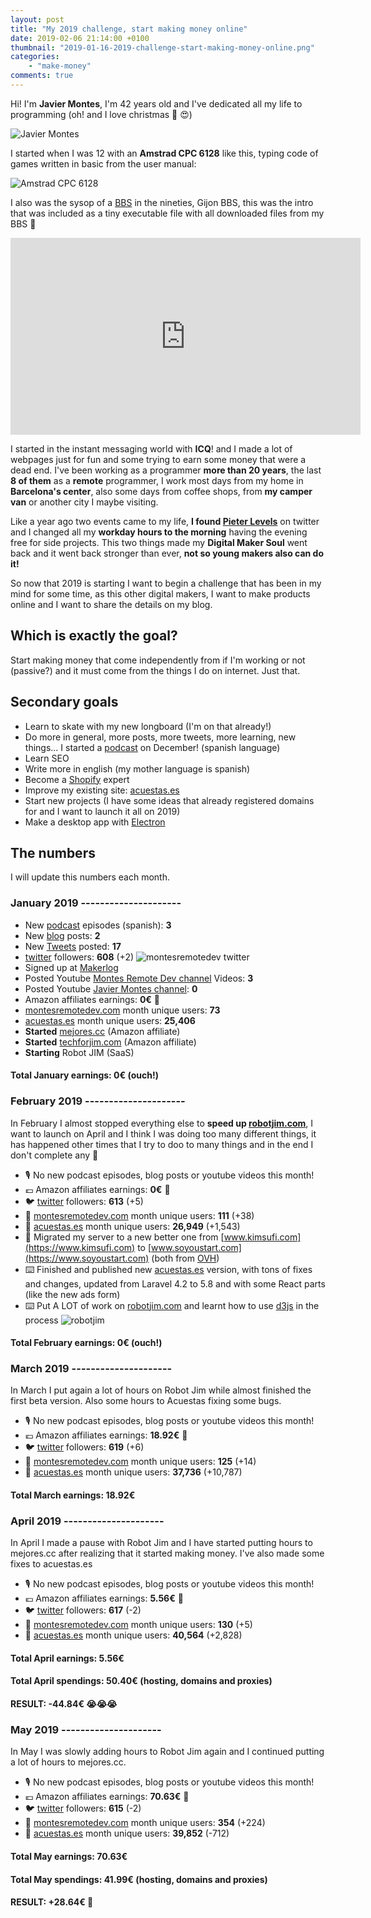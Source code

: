 ```yaml
---
layout: post
title: "My 2019 challenge, start making money online"
date: 2019-02-06 21:14:00 +0100
thumbnail: "2019-01-16-2019-challenge-start-making-money-online.png"
categories:
    - "make-money"
comments: true
---
```


Hi! I'm **Javier Montes**, I'm 42 years old and I've dedicated all my life to programming (oh! and I love christmas 🎅 😍)

![Javier Montes](/assets/images/javier-montes.jpg "Javier Montes")

I started when I was 12 with an **Amstrad CPC 6128** like this, typing code of games written in basic from the user manual:

![Amstrad CPC 6128](/assets/images/amstrad-cpc-6128.jpg "Amstrad CPC 6128")

I also was the sysop of a [BBS](https://en.wikipedia.org/wiki/Bulletin_board_system) in the nineties, Gijon BBS, this was the intro that was included as a tiny executable file with all downloaded files from my BBS 🤩

<center><iframe width="560" height="315" src="https://www.youtube.com/embed/en9TOcOcJj0" frameborder="0" allow="accelerometer; autoplay; encrypted-media; gyroscope; picture-in-picture" allowfullscreen></iframe></center>

I started in the instant messaging world with **ICQ**! and I made a lot of webpages just for fun and some trying to earn some money that were a dead end. I've been working as a programmer **more than 20 years**, the last **8 of them** as a **remote** programmer, I work most days from my home in **Barcelona's center**, also some days from coffee shops, from **my camper van** or another city I maybe visiting.

Like a year ago two events came to my life, **I found [Pieter Levels](https://twitter.com/levelsio)** on twitter and I changed all my **workday hours to the morning** having the evening free for side projects. This two things made my **Digital Maker Soul** went back and it went back stronger than ever, **not so young makers also can do it!**

So now that 2019 is starting I want to begin a challenge that has been in my mind for some time, as this other digital makers, I want to make products online and I want to share the details on my blog.

## Which is exactly the goal?

Start making money that come independently from if I'm working or not (passive?) and it must come from the things I do on internet. Just that.

## Secondary goals
* Learn to skate with my new longboard (I'm on that already!)
* Do more in general, more posts, more tweets, more learning, new things... I started a [podcast](/category/podcast_emprendiendo) on December! (spanish language)
* Learn SEO
* Write more in english (my mother language is spanish)
* Become a [Shopify](https://www.shopify.com) expert
* Improve my existing site: [acuestas.es](https://acuestas.es)
* Start new projects (I have some ideas that already registered domains for and I want to launch it all on 2019)
* Make a desktop app with [Electron](https://electronjs.org/)

## The numbers

I will update this numbers each month.

### January 2019 ---------------------
* New [podcast](/category/podcast_emprendiendo) episodes (spanish): **3**
* New [blog](https://montesremotedev.com) posts: **2**
* New [Tweets](https://twitter.com/montesremotedev) posted: **17**
* [twitter](https://twitter.com/montesremotedev) followers: **608** (+2)
![montesremotedev twitter](/assets/images/twitter-2019-jan-montesremotedev.png "montesremotedev twitter")
* Signed up at [Makerlog](https://getmakerlog.com/@montesremotedev)
* Posted Youtube [Montes Remote Dev channel](https://www.youtube.com/channel/UCmPFJ4kCzhK38iBMq6Y2nlw) Videos: **3**
* Posted Youtube [Javier Montes channel](https://www.youtube.com/channel/UCfbDeLomhGBTwmefbw7vm1w): **0**
* Amazon affiliates earnings: **0€** 🤕
* [montesremotedev.com](https://montesremotedev.com) month unique users: **73**
* [acuestas.es](https://acuestas.es) month unique users: **25,406**
* **Started** [mejores.cc](https://mejores.cc) (Amazon affiliate)
* **Started** [techforjim.com](https://techforjim.com) (Amazon affiliate)
* **Starting** Robot JIM (SaaS)

#### Total January earnings: 0€ (ouch!)

### February 2019 ---------------------

In February I almost stopped everything else to **speed up [robotjim.com](https://robotjim.com)**, I want to launch on April and I think I was doing too many different things, it has happened other times that I try to doo to many things and in the end I don't complete any 🙈

* 🎙️ No new podcast episodes, blog posts or youtube videos this month!
* 💶 Amazon affiliates earnings: **0€** 🤕
* 🐦 [twitter](https://twitter.com/montesremotedev) followers: **613** (+5)
* 👥 [montesremotedev.com](https://montesremotedev.com) month unique users: **111** (+38)
* 👥 [acuestas.es](https://acuestas.es) month unique users: **26,949** (+1,543)
* 💽 Migrated my server to a new better one from [www.kimsufi.com](https://www.kimsufi.com) to [www.soyoustart.com](https://www.soyoustart.com) (both from [OVH](https://www.ovh.com))
* ⌨️ Finished and published new [acuestas.es](https://acuestas.es) version, with tons of fixes and changes, updated from Laravel 4.2 to 5.8 and with some React parts (like the new ads form)
* ⌨️ Put A LOT of work on [robotjim.com](https://robotjim.com) and learnt how to use [d3js](https://d3js.org/) in the process
![robotjim](https://pbs.twimg.com/media/D1YsjxrXgAYljEy.jpg "Robot Jim")

#### Total February earnings: 0€ (ouch!)

### March 2019 ---------------------

In March I put again a lot of hours on Robot Jim while almost finished the first beta version. Also some hours to Acuestas fixing some bugs.

* 🎙️ No new podcast episodes, blog posts or youtube videos this month!
* 💶 Amazon affiliates earnings: **18.92€** 🤑
* 🐦 [twitter](https://twitter.com/montesremotedev) followers: **619** (+6)
* 👥 [montesremotedev.com](https://montesremotedev.com) month unique users: **125** (+14)
* 👥 [acuestas.es](https://acuestas.es) month unique users: **37,736** (+10,787)

#### Total March earnings: 18.92€

### April 2019 ---------------------

In April I made a pause with Robot Jim and I have started putting hours to mejores.cc after realizing that it started making money. I've also made some fixes to acuestas.es

* 🎙️ No new podcast episodes, blog posts or youtube videos this month!
* 💶 Amazon affiliates earnings: **5.56€** 🤑
* 🐦 [twitter](https://twitter.com/montesremotedev) followers: **617** (-2)
* 👥 [montesremotedev.com](https://montesremotedev.com) month unique users: **130** (+5)
* 👥 [acuestas.es](https://acuestas.es) month unique users: **40,564** (+2,828)

#### Total April earnings: 5.56€
#### Total April spendings: 50.40€ (hosting, domains and proxies)
#### RESULT: -44.84€ 😭😭😭

### May 2019 ---------------------

In May I was slowly adding hours to Robot Jim again and I continued putting a lot of hours to mejores.cc.

* 🎙️ No new podcast episodes, blog posts or youtube videos this month!
* 💶 Amazon affiliates earnings: **70.63€** 🤑
* 🐦 [twitter](https://twitter.com/montesremotedev) followers: **615** (-2)
* 👥 [montesremotedev.com](https://montesremotedev.com) month unique users: **354** (+224)
* 👥 [acuestas.es](https://acuestas.es) month unique users: **39,852** (-712)

#### Total May earnings: 70.63€
#### Total May spendings: 41.99€ (hosting, domains and proxies)
#### RESULT: +28.64€ 🤗